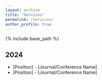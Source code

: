 ```yaml
---
layout: archive
title: "Services"
permalink: /services/
author_profile: true
---
```


{% include base_path %}

## 2024
- [Position] - [Journal/Conference Name]
- [Position] - [Journal/Conference Name]


